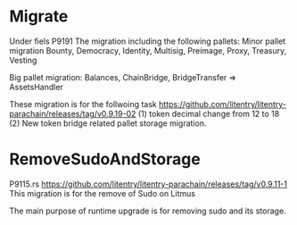 # Migrate
Under fiels P9191
The migration including the following pallets:
Minor pallet migration
Bounty, Democracy, Identity, Multisig, Preimage, Proxy, Treasury, Vesting

Big pallet migration:
Balances,
ChainBridge, BridgeTransfer => AssetsHandler

These migration is for the follwoing task
https://github.com/litentry/litentry-parachain/releases/tag/v0.9.19-02
(1) token decimal change from 12 to 18
(2) New token bridge related pallet storage migration.


# RemoveSudoAndStorage
P9115.rs
https://github.com/litentry/litentry-parachain/releases/tag/v0.9.11-1
This migration is for the remove of Sudo on Litmus

The main purpose of runtime upgrade is for removing sudo and its storage.